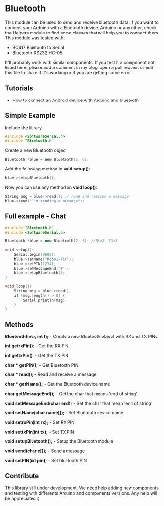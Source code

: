 # Bluetooth

This module can be used to send and receive bluetooth data. If you want to connect your Arduino with a Bluetooth device, Arduino or any other, check the Helpers module to find some classes that will help you to connect them.
This module was tested with:

* BC417 Bluetooth to Serial
* Bluetooth-RS232 HC-05

It'll probably work with similar components. If you test it a component not listed here, please add a comment in my blog, open a pull request or edit this file to share if it's working or if you are getting some error.


## Tutorials

* [How to connect an Android device with Arduino and bluetooth](https://bytedebugger.wordpress.com/2014/06/27/tutorial-how-to-connect-an-android-device-with-arduino-and-bluetooth/)


## Simple Example

Include the library
```c++
#include <SoftwareSerial.h>
#include "Bluetooth.h"
```

Create a new Bluetooth object
```c++
Bluetooth *blue = new Bluetooth(5, 6);
```

Add the following method in **void setup()**:
```c++
blue->setupBluetooth();
```
Now you can use any method on **void loop()**:
```c++
String msg = blue->read(); // read and receive a message
blue->send("I'm sending a message");
```


## Full example - Chat
```c++
#include "Bluetooth.h"
#include <SoftwareSerial.h>

Bluetooth *blue = new Bluetooth(2, 3); //RX=2, TX=3

void setup(){
	Serial.begin(9600);
	blue->setName("Robo1-TCC");
	blue->setPIN(1234);
	blue->setMessageEnd('#');
	blue->setupBluetooth();
}

void loop(){
	String msg = blue->read();
	if (msg.length() > 0) {
		Serial.println(msg);
	}
}

```


## Methods

**Bluetooth(int r, int t);** - Create a new Bluetooth object with RX and TX PINs

**int getrxPin();** - Get the RX PIN

**int gettxPin();** - Get the TX PIN

**char * getPIN();** - Get Bluetooth PIN

**char * read();** - Read and receive a message

**char * getName();** - Get the Bluetooth device name

**char getMessageEnd();** - Get the char that means 'end of string'

**void setMessageEnd(char end);** - Set the char that mean 'end of string'

**void setName(char name[]);** - Set Bluetooth device name

**void setrxPin(int rx);** - Set RX PIN

**void settxPin(int tx);** - Set TX PIN

**void setupBluetooth();** - Setup the Bluetooth module

**void send(char c[]);** - Send a message

**void setPIN(int pin);** - Set bluetooth PIN
    

## Contribute

This library still under development. We need help adding new components and testing with differents Arduino and components versions. 
Any help will be appreciated :)